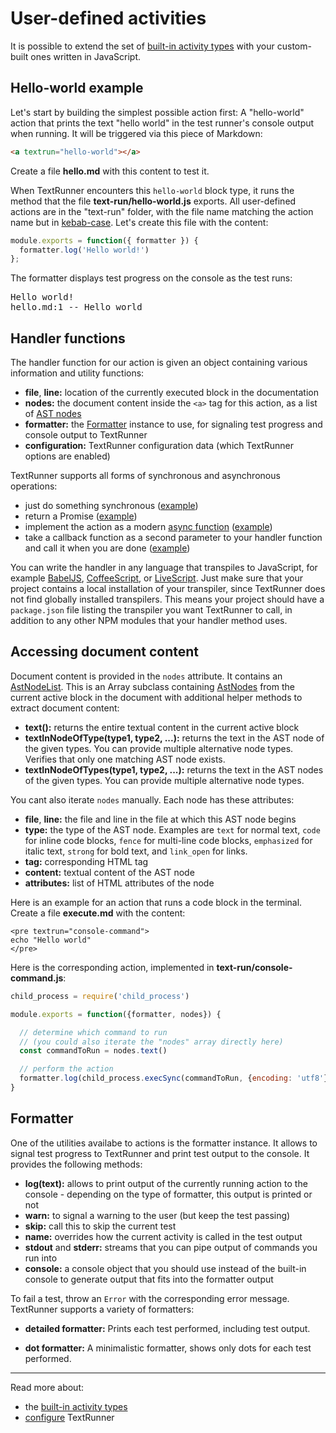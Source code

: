 # User-defined activities

It is possible to extend the set of
[built-in activity types](built-in-activity-types)
with your custom-built ones written in JavaScript.


## Hello-world example

Let's start by building the simplest possible action first:
A "hello-world" action that prints the text "hello world"
in the test runner's console output when running.
It will be triggered via this piece of Markdown:

<a textrun="create-file">

```html
<a textrun="hello-world"></a>
```

Create a file **hello.md** with this content to test it.

</a>

When TextRunner encounters this `hello-world` block type,
it runs the method that the file <a textrun="create-file">__text-run/hello-world.js__ exports.
All user-defined actions are in the "text-run" folder,
with the file name matching the action name
but in [kebab-case](http://wiki.c2.com/?KebabCase).
Let's create this file with the content:

```javascript
module.exports = function({ formatter }) {
  formatter.log('Hello world!')
};
```

</a>

<a textrun="run-textrun">
The formatter displays test progress on the console as the test runs:
</a>

<pre textrun="verify-console-command-output">
Hello world!
hello.md:1 -- Hello world
</pre>


## Handler functions

The handler function for our action is given an object containing various information and utility functions:

<a textrun="verify-handler-args">

* __file__, __line:__ location of the currently executed block in the documentation
* __nodes:__ the document content inside the `<a>` tag for this action,
  as a list of [AST nodes](#ast-nodes)
* __formatter:__ the [Formatter](#formatter) instance to use, for signaling test progress and console output to TextRunner
* __configuration:__ TextRunner configuration data (which TextRunner options are enabled)
</a>

TextRunner supports all forms of synchronous and asynchronous operations:
* just do something synchronous ([example](examples/custom-action-sync/text-run/hello-world.js))
* return a Promise ([example](examples/custom-action-promise/text-run/hello-world.js))
* implement the action as a modern
  [async function](https://developer.mozilla.org/en-US/docs/Web/JavaScript/Reference/Statements/async_function)
  ([example](examples/custom-action-async/text-run/hello-world.js))
* take a callback function as a second parameter to your handler function and call it when you are done
  ([example](examples/custom-action-callback/text-run/hello-world.js))

You can write the handler in any language that transpiles to JavaScript,
for example [BabelJS](https://babeljs.io),
[CoffeeScript](http://coffeescript.org),
or [LiveScript](http://livescript.net).
Just make sure that your project contains a local installation of your transpiler,
since TextRunner does not find globally installed transpilers.
This means your project should have a `package.json` file listing the transpiler you want TextRunner to call,
in addition to any other NPM modules that your handler method uses.


## Accessing document content

Document content is provided in the `nodes` attribute.
It contains an [AstNodeList](src/parsers/ast-node-list.js).
This is an Array subclass containing [AstNodes](src/parsers/ast-node.js)
from the current active block in the document
with additional helper methods to extract document content:

* __text():__ returns the entire textual content in the current active block
* __textInNodeOfType(type1, type2, ...):__
    returns the text in the AST node of the given types.
    You can provide multiple alternative node types.
    Verifies that only one matching AST node exists.
* __textInNodeOfTypes(type1, type2, ...):__
    returns the text in the AST nodes of the given types.
    You can provide multiple alternative node types.

You cant also iterate `nodes` manually.
Each node has these attributes:
<a textrun="verify-ast-node-attributes">
* __file__, __line:__ the file and line in the file at which this AST node begins
* __type:__ the type of the AST node. Examples are
            `text` for normal text,
            `code` for inline code blocks,
            `fence` for multi-line code blocks,
            `emphasized` for italic text,
            `strong` for bold text,
            and `link_open` for links.
* __tag:__ corresponding HTML tag
* __content:__ textual content of the AST node
* __attributes:__ list of HTML attributes of the node
</a>

Here is an example for an action that runs a code block in the terminal.
<a textrun="create-file">
Create a file __execute.md__ with the content:

```
<pre textrun="console-command">
echo "Hello world"
</pre>
```
</a>

Here is the corresponding action, implemented in
<a textrun="create-file">
__text-run/console-command.js__:

```javascript
child_process = require('child_process')

module.exports = function({formatter, nodes}) {

  // determine which command to run
  // (you could also iterate the "nodes" array directly here)
  const commandToRun = nodes.text()

  // perform the action
  formatter.log(child_process.execSync(commandToRun, {encoding: 'utf8'}))
}
```
</a>

<a textrun="run-textrun"></a>


## Formatter

One of the utilities availabe to actions is the formatter instance.
It allows to signal test progress to TextRunner and print test output to the console.
It provides the following methods:

* __log(text):__
  allows to print output of the currently running action to the console -
  depending on the type of formatter, this output is printed or not
* __warn:__ to signal a warning to the user (but keep the test passing)
* __skip:__ call this to skip the current test
* __name:__ overrides how the current activity is called in the test output
* __stdout__ and __stderr:__
  streams that you can pipe output of commands you run into
* __console:__
  a console object that you should use instead of the built-in console
  to generate output that fits into the formatter output

To fail a test, throw an `Error` with the corresponding error message.
TextRunner supports a variety of formatters:

* __detailed formatter:__
  Prints each test performed, including test output.

* __dot formatter:__
  A minimalistic formatter, shows only dots for each test performed.


<hr>

Read more about:
- the [built-in activity types](built-in-activity-types)
- [configure](configuration.md) TextRunner

